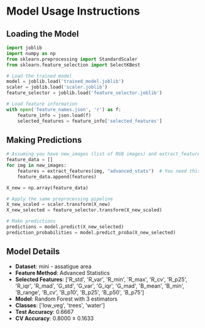 # Model Usage Instructions

## Loading the Model
```python
import joblib
import numpy as np
from sklearn.preprocessing import StandardScaler
from sklearn.feature_selection import SelectKBest

# Load the trained model
model = joblib.load('trained_model.joblib')
scaler = joblib.load('scaler.joblib')
feature_selector = joblib.load('feature_selector.joblib')

# Load feature information
with open('feature_names.json', 'r') as f:
    feature_info = json.load(f)
    selected_features = feature_info['selected_features']
```

## Making Predictions
```python
# Assuming you have new_images (list of RGB images) and extract_features function
feature_data = []
for img in new_images:
    features = extract_features(img, "advanced_stats")  # You need this function
    feature_data.append(features)

X_new = np.array(feature_data)

# Apply the same preprocessing pipeline
X_new_scaled = scaler.transform(X_new)
X_new_selected = feature_selector.transform(X_new_scaled)

# Make predictions
predictions = model.predict(X_new_selected)
prediction_probabilities = model.predict_proba(X_new_selected)
```

## Model Details
- **Dataset**: mini - assatigue area
- **Feature Method**: Advanced Statistics
- **Selected Features**: ['R_std', 'R_var', 'R_min', 'R_max', 'R_cv', 'R_p25', 'R_iqr', 'R_mad', 'G_std', 'G_var', 'G_iqr', 'G_mad', 'B_mean', 'B_min', 'B_range', 'B_cv', 'B_p10', 'B_p25', 'B_p50', 'B_p75']
- **Model**: Random Forest with 3 estimators
- **Classes**: ['low_veg', 'trees', 'water']
- **Test Accuracy**: 0.6667
- **CV Accuracy**: 0.8000 ± 0.1633
